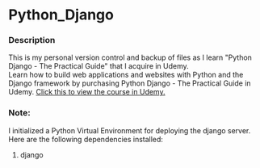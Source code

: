 # Python_Django

### Description
This is my personal version control and backup of files as I learn "Python Django - The Practical Guide" that I acquire in Udemy.  
Learn how to build web applications and websites with Python and the Django framework by purchasing Python Django - The Practical Guide in Udemy. [Click this to view the course in Udemy.](https://www.udemy.com/course/python-django-the-practical-guide/)

### Note:
I initialized a Python Virtual Environment for deploying the django server.  
Here are the following dependencies installed:
1. django